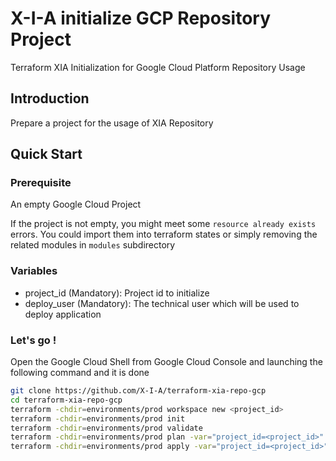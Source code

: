# X-I-A initialize GCP Repository Project
Terraform XIA Initialization for Google Cloud Platform Repository Usage

## Introduction

Prepare a project for the usage of XIA Repository

## Quick Start

### Prerequisite
An empty Google Cloud Project

If the project is not empty, you might meet some `resource already exists` errors.
You could import them into terraform states 
or simply removing the related modules in `modules` subdirectory

### Variables 

* project_id (Mandatory): Project id to initialize
* deploy_user (Mandatory): The technical user which will be used to deploy application

### Let's go !
Open the Google Cloud Shell from Google Cloud Console and launching the following command and it is done
```bash
git clone https://github.com/X-I-A/terraform-xia-repo-gcp
cd terraform-xia-repo-gcp
terraform -chdir=environments/prod workspace new <project_id>
terraform -chdir=environments/prod init
terraform -chdir=environments/prod validate
terraform -chdir=environments/prod plan -var="project_id=<project_id>" -var="repository_project=<repository project name>"
terraform -chdir=environments/prod apply -var="project_id=<project_id>" -var="repository_project=<repository project name>" -auto-approve
```

